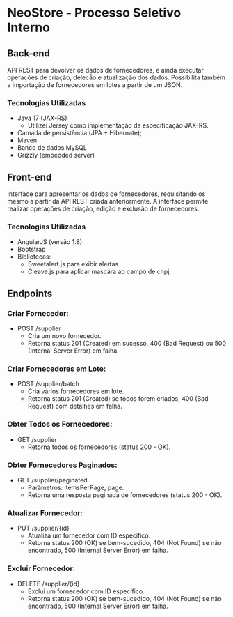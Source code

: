 # NeoStore - Processo Seletivo Interno

## Back-end
API REST para devolver os dados de fornecedores, e ainda executar operações de criação, delecã́o e atualização dos dados. Possibilita também a importação de fornecedores em lotes a partir de um JSON.

### Tecnologias Utilizadas

* Java 17 (JAX-RS)
	* Utilizei Jersey como implementação da especificação JAX-RS.
* Camada de persistência (JPA + Hibernate);
* Maven
* Banco de dados MySQL
* Grizzly (embedded server)


## Front-end
Interface para apresentar os dados de fornecedores, requisitando os mesmo a partir da API REST criada anteriormente. A interface permite realizar operações de criação, edição e exclusão de fornecedores.

### Tecnologias Utilizadas

* AngularJS (versão 1.8)
* Bootstrap
* Bibliotecas:
	* Sweetalert.js para exibir alertas
	* Cleave.js para aplicar mascára ao campo de cnpj.
	
## Endpoints

### Criar Fornecedor:

* POST /supplier
	* Cria um novo fornecedor.
	* Retorna status 201 (Created) em sucesso, 400 (Bad Request) ou 500 (Internal Server Error) em falha.

### Criar Fornecedores em Lote:

* POST /supplier/batch
	* Cria vários fornecedores em lote.
	* Retorna status 201 (Created) se todos forem criados, 400 (Bad Request) com detalhes em falha.

### Obter Todos os Fornecedores:

* GET /supplier
	* Retorna todos os fornecedores (status 200 - OK).

### Obter Fornecedores Paginados:

* GET /supplier/paginated
	* Parâmetros: itemsPerPage, page.
	* Retorna uma resposta paginada de fornecedores (status 200 - OK).

### Atualizar Fornecedor:

* PUT /supplier/{id}
	* Atualiza um fornecedor com ID específico.
	* Retorna status 200 (OK) se bem-sucedido, 404 (Not Found) se não encontrado, 500 (Internal Server Error) em falha.

### Excluir Fornecedor:

* DELETE /supplier/{id}
	* Exclui um fornecedor com ID específico.
	* Retorna status 200 (OK) se bem-sucedido, 404 (Not Found) se não encontrado, 500 (Internal Server Error) em falha.
